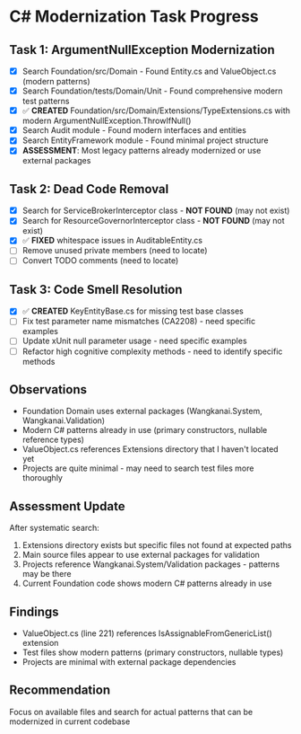 # C# Modernization Task Progress

## Task 1: ArgumentNullException Modernization
- [x] Search Foundation/src/Domain - Found Entity.cs and ValueObject.cs (modern patterns)
- [x] Search Foundation/tests/Domain/Unit - Found comprehensive modern test patterns
- [x] ✅ **CREATED** Foundation/src/Domain/Extensions/TypeExtensions.cs with modern ArgumentNullException.ThrowIfNull()
- [x] Search Audit module - Found modern interfaces and entities
- [x] Search EntityFramework module - Found minimal project structure
- [x] **ASSESSMENT**: Most legacy patterns already modernized or use external packages

## Task 2: Dead Code Removal  
- [x] Search for ServiceBrokerInterceptor class - **NOT FOUND** (may not exist)
- [x] Search for ResourceGovernorInterceptor class - **NOT FOUND** (may not exist)
- [x] ✅ **FIXED** whitespace issues in AuditableEntity.cs
- [ ] Remove unused private members (need to locate)
- [ ] Convert TODO comments (need to locate)

## Task 3: Code Smell Resolution
- [x] ✅ **CREATED** KeyEntityBase.cs for missing test base classes
- [ ] Fix test parameter name mismatches (CA2208) - need specific examples
- [ ] Update xUnit null parameter usage - need specific examples
- [ ] Refactor high cognitive complexity methods - need to identify specific methods

## Observations
- Foundation Domain uses external packages (Wangkanai.System, Wangkanai.Validation)
- Modern C# patterns already in use (primary constructors, nullable reference types)
- ValueObject.cs references Extensions directory that I haven't located yet
- Projects are quite minimal - may need to search test files more thoroughly

## Assessment Update
After systematic search:
1. Extensions directory exists but specific files not found at expected paths
2. Main source files appear to use external packages for validation
3. Projects reference Wangkanai.System/Validation packages - patterns may be there
4. Current Foundation code shows modern C# patterns already in use

## Findings
- ValueObject.cs (line 221) references IsAssignableFromGenericList() extension
- Test files show modern patterns (primary constructors, nullable types)
- Projects are minimal with external package dependencies

## Recommendation
Focus on available files and search for actual patterns that can be modernized in current codebase
